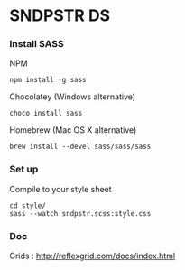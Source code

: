 SNDPSTR DS
==============

### Install SASS

NPM
```
npm install -g sass
```

Chocolatey (Windows alternative)
```
choco install sass
```

Homebrew (Mac OS X alternative)
```
brew install --devel sass/sass/sass
```
### Set up

Compile to your style sheet

```
cd style/
sass --watch sndpstr.scss:style.css
```

### Doc
Grids : http://reflexgrid.com/docs/index.html